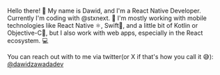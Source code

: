 Hello there! 👋 My name is Dawid, and I'm a React Native Developer. Currently I'm coding with @stxnext. 🚀 I'm mostly working with mobile technologies like React Native ⚛️, Swift🦆, and a little bit of Kotlin or Objective-C📱, but I also work with web apps, especially in the React ecosystem. 💻

You can reach out with to me via twitter(or X if that's how you call it 😅): [@dawidzawadadev](https://twitter.com/dawidzawadadev)
 
